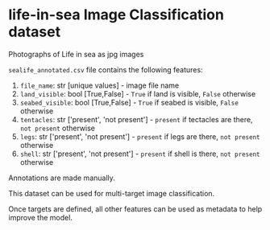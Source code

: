 # life-in-sea Image Classification dataset

Photographs of Life in sea as jpg images

`sealife_annotated.csv` file contains the following features:
1. `file_name`: str [unique values] - image file name
2. `land_visible`: bool [True,False] - `True` if land is visible, `False` otherwise
3. `seabed_visible`: bool [True,False] - `True` if seabed is visible, `False` otherwise
4. `tentacles`: str ['present', 'not present'] - `present` if tectacles are there, `not present` otherwise
5. `legs`: str ['present', 'not present'] - `present` if legs are there, `not present` otherwise
6. `shell`: str ['present', 'not present'] - `present` if shell is there, `not present` otherwise

Annotations are made manually.

This dataset can be used for multi-target image classification. 

Once targets are defined, all other features can be used as metadata to help improve the model.
